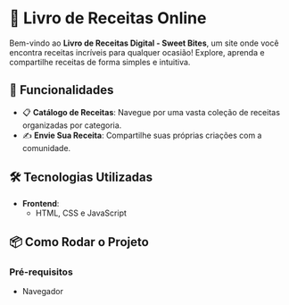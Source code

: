# 📖 Livro de Receitas Online

Bem-vindo ao **Livro de Receitas Digital - Sweet Bites**, um site onde você encontra receitas incríveis para qualquer ocasião! Explore, aprenda e compartilhe receitas de forma simples e intuitiva.

## 🧁 Funcionalidades

- 📋 **Catálogo de Receitas**: Navegue por uma vasta coleção de receitas organizadas por categoria.
- ✍️ **Envie Sua Receita**: Compartilhe suas próprias criações com a comunidade.

## 🛠️ Tecnologias Utilizadas

- **Frontend**: 
  - HTML, CSS e JavaScript

## 📦 Como Rodar o Projeto

### Pré-requisitos

- Navegador
